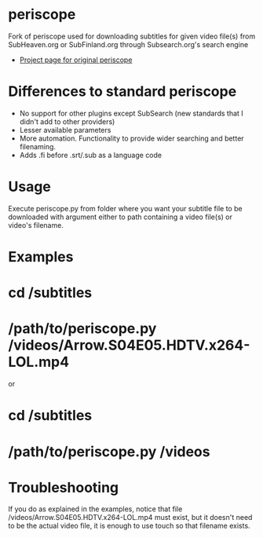 periscope
============
Fork of periscope used for downloading subtitles for given video file(s) from SubHeaven.org or SubFinland.org through Subsearch.org's search engine

* [Project page for original periscope](http://code.google.com/p/periscope/)

Differences to standard periscope
============
 - No support for other plugins except SubSearch (new standards that I didn't add to other providers)
 - Lesser available parameters
 - More automation. Functionality to provide wider searching and better filenaming.
 - Adds .fi before .srt/.sub as a language code

Usage
============
Execute periscope.py from folder where you want your subtitle file to be downloaded with argument either to path containing a video file(s) or video's filename.

Examples
============
# cd /subtitles
# /path/to/periscope.py /videos/Arrow.S04E05.HDTV.x264-LOL.mp4

or 

# cd /subtitles
# /path/to/periscope.py /videos

Troubleshooting
============
If you do as explained in the examples, notice that file /videos/Arrow.S04E05.HDTV.x264-LOL.mp4 must exist, but it doesn't need to be the actual video file, it is enough to use touch so that filename exists.
